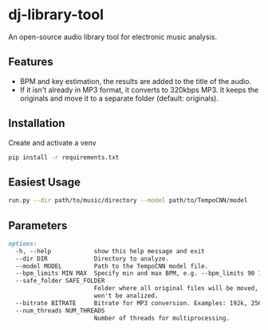 # dj-library-tool
An open-source audio library tool for electronic music analysis.

## Features
- BPM and key estimation, the results are added to the title of the audio.
- If it isn't already in MP3 format, it converts to 320kbps MP3. It keeps the originals and move it to a separate folder (default: originals).

## Installation

Create and activate a venv

```bash
pip install -r requirements.txt
```

## Easiest Usage
```bash
run.py --dir path/to/music/directory --model path/to/TempoCNN/model
```

## Parameters
```md
options:
  -h, --help            show this help message and exit
  --dir DIR             Directory to analyze.
  --model MODEL         Path to the TempoCNN model file.
  --bpm_limits MIN MAX  Specify min and max BPM, e.g. --bpm_limits 90 180
  --safe_folder SAFE_FOLDER
                        Folder where all original files will be moved, this
                        won't be analized.
  --bitrate BITRATE     Bitrate for MP3 conversion. Examples: 192k, 256k, 320k
  --num_threads NUM_THREADS
                        Number of threads for multiprocessing.
```
